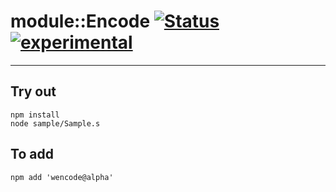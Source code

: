 
# module::Encode  [![Status](https://github.com/Wandalen/wEncode/workflows/Test/badge.svg)](https://github.com/Wandalen/wEncode/actions?query=workflow%3ATest) [![experimental](https://img.shields.io/badge/stability-experimental-orange.svg)](https://github.com/emersion/stability-badges#experimental)

___

## Try out
```
npm install
node sample/Sample.s
```

## To add
```
npm add 'wencode@alpha'
```

